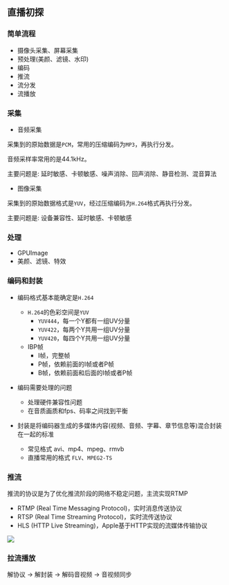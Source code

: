 ## 直播初探

### 简单流程

* 摄像头采集、屏幕采集
* 预处理(美颜、滤镜、水印)
* 编码
* 推流
* 流分发
* 流播放

### 采集

* 音频采集

采集到的原始数据是`PCM`，常用的压缩编码为`MP3`，再执行分发。

音频采样率常用的是44.1kHz。

主要问题是: 延时敏感、卡顿敏感、噪声消除、回声消除、静音检测、混音算法

* 图像采集

采集到的原始数据格式是`YUV`，经过压缩编码为`H.264`格式再执行分发。

主要问题是: 设备兼容性、延时敏感、卡顿敏感

### 处理

* GPUImage
* 美颜、滤镜、特效

### 编码和封装

* 编码格式基本能确定是`H.264`
	* `H.264`的色彩空间是`YUV`
		* `YUV444`，每一个Y都有一组UV分量
		* `YUV422`，每两个Y共用一组UV分量
		* `YUV420`，每四个Y共用一组UV分量
	* IBP帧
		* I帧，完整帧
		* P帧，依赖前面的I帧或者P帧
		* B帧，依赖前面和后面的I帧或者P帧
		
* 编码需要处理的问题
	* 处理硬件兼容性问题
	* 在音质画质和fps、码率之间找到平衡

* 封装是将编码器生成的多媒体内容(视频、音频、字幕、章节信息等)混合封装在一起的标准
	* 常见格式 avi、mp4、mpeg、rmvb
	* 直播常用的格式 `FLV`、`MPEG2-TS`

### 推流

推流的协议是为了优化推流阶段的网络不稳定问题，主流实现RTMP

* RTMP (Real Time Messaging Protocol)，实时消息传送协议
* RTSP (Real Time Streaming Protocol)，实时流传送协议
* HLS (HTTP Live Streaming)，Apple基于HTTP实现的流媒体传输协议

![](https://tva1.sinaimg.cn/large/00831rSTgy1gcmwzdr17pj30c20bwdgx.jpg)

### 拉流播放

解协议 -> 解封装 -> 解码音视频 -> 音视频同步

